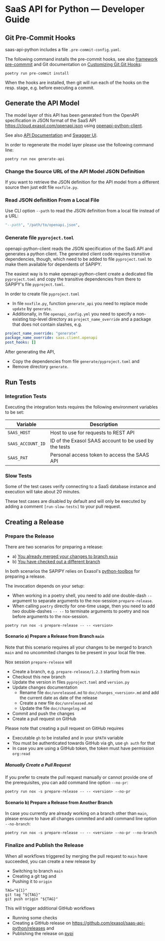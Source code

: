 # SaaS API for Python &mdash; Developer Guide

## Git Pre-Commit Hooks

saas-api-python includes a file `.pre-commit-config.yaml`.

The following command installs the pre-commit hooks, see also [framework pre-commmit](https://pre-commit.com/) and Git documentation on [Customizing Git Git Hooks](https://git-scm.com/book/en/v2/Customizing-Git-Git-Hooks):

```shell
poetry run pre-commit install
```

When the hooks are installed, then git will run each of the hooks on the resp. stage, e.g. before executing a commit.

## Generate the API Model

The model layer of this API has been generated from the OpenAPI specification in JSON format of the SaaS API https://cloud.exasol.com/openapi.json using [openapi-python-client](https://github.com/openapi-generators/openapi-python-client).

See also [API Documentation](https://docs.exasol.com/saas/administration/rest_api/rest_api.htm) and [Swagger UI](https://cloud.exasol.com/openapi/index.html).

In order to regenerate the model layer please use the following command line:

```shell
poetry run nox generate-api
```

### Change the Source URL of the API Model JSON Definition

If you want to retrieve the JSON definition for the API model from a different source then just edit file `noxfile.py`.

### Read JSON definition From a Local File

Use CLI option `--path` to read the JSON definition from a local file instead of a URL:

```python
"--path", "/path/to/openapi.json",
```

### Generate file `pyproject.toml`

openapi-python-client reads the JSON specification of the SaaS API and generates a python client. The generated client code requires transitive dependencies, though, which need to be added to file `pyproject.toml` to make them available for dependents of SAPIPY.

The easiest way is to make openapi-python-client create a dedicated file `pyproject.toml` and copy the transitive dependencies from there to SAPIPY's file `pyproject.toml`.

In order to create file `pyproject.toml`
* In file `noxfile.py`, function `generate_api` you need to replace mode `update` by `generate`.
* Additionally, in file `openapi_config.yml` you need to specify a non-existing top-level directory as `project_name_override` and a package that does not contain slashes, e.g.

```yaml
project_name_override: "generate"
package_name_override: saas.client.openapi
post_hooks: []
```

After generating the API,
* Copy the dependencies from file `generate/pyproject.toml` and
* Remove directory `generate`.

## Run Tests

### Integration Tests

Executing the integration tests requires the following environment variables to be set:

| Variable          | Description                                           |
|-------------------|-------------------------------------------------------|
| `SAAS_HOST`       | Host to use for requests to REST API                  |
| `SAAS_ACCOUNT_ID` | ID of the Exasol SAAS account to be used by the tests |
| `SAAS_PAT`        | Personal access token to access the SAAS API          |

### Slow Tests

Some of the test cases verify connecting to a SaaS database instance and execution will take about 20 minutes.

These test cases are disabled by default and will only be executed by adding a comment `[run-slow-tests]` to your pull request.

## Creating a Release

### Prepare the Release

There are two scenarios for preparing a release:
* a) [You already merged your changes to branch `main`](#scenario-a-prepare-a-release-from-branch-main)
* b) [You have checked out a different branch](#scenario-b-prepare-a-release-from-another-branch)

In both scenarios the SAPIPY relies on Exasol's [python-toolbox](https://github.com/exasol/python-toolbox) for preparing a release.

The invocation depends on your setup:
* When working in a poetry shell, you need to add one double-dash `--` argument to separate arguments to the nox-session `prepare-release`.
* When calling `poetry` directly for one-time usage, then you need to add _two_ double-dashes `-- --` to terminate arguments to poetry and nox before arguments to the nox-session.

```shell
poetry run nox -s prepare-release -- -- <version>
```

#### Scenario a) Prepare a Release from Branch `main`

Note that this scenario requires all your changes to be merged to branch `main` and no uncommited changes to be present in your local file tree.

Nox session `prepare-release` will
* Create a branch, e.g. `prepare-release/1.2.3` starting from `main`
* Checkout this new branch
* Update the version in files `pyproject.toml` and `version.py`
* Update changes documentation
  * Rename file `doc/unreleased.md` to `doc/changes_<version>.md` and add the current date as date of the release
  * Create a new file `doc/unreleased.md`
  * Update the file `doc/changelog.md`
* Commit and push the changes
* Create a pull request on GitHub

Please note that creating a pull request on GitHub requires
* Executable `gh` to be installed and in your `$PATH` variable
* You must be authenticated towards GitHub via gh, use `gh auth` for that
* In case you are using a GitHub token, the token must have permission `org:read`

##### Manually Create a Pull Request

If you prefer to create the pull request manually or cannot provide one of the prerequisites, you can add command line option `--no-pr`:

```shell
poetry run nox -s prepare-release -- -- <version> --no-pr
```

#### Scenario b) Prepare a Release from Another Branch

In case you currently are already working on a branch other than `main`, please ensure to have all changes commited and add command line option `--no-branch`:

```shell
poetry run nox -s prepare-release -- -- <version> --no-pr --no-branch
```

### Finalize and Publish the Release

When all workflows triggered by merging the pull request to `main` have succeeded, you can create a new release by
* Switching to branch `main`
* Creating a git tag and
* Pushing it to `origin`

```shell
TAG="${1}"
git tag "${TAG}"
git push origin "${TAG}"
```

This will trigger additional GitHub workflows
* Running some checks
* Creating a GitHub release on https://github.com/exasol/saas-api-python/releases and
* Publishing the release on [pypi](https://pypi.org/project/exasol-saas-api)
